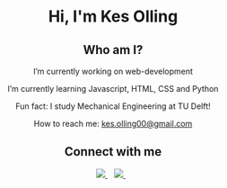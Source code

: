 <h1 align='center'>
  Hi, I'm Kes Olling
 </h1>

<h2 align='center'>Who am I?</h2>


 <p align='center'>I’m currently working on web-development</p>
 <p align='center'>I’m currently learning Javascript, HTML, CSS and Python</p>
 <p align='center'>Fun fact: I study Mechanical Engineering at TU Delft!</p>
 <p align='center'>How to reach me: <a href='kes.olling00@gmail.com'>kes.olling00@gmail.com</a></p>

<h2 align='center'>Connect with me</h2>

<p align='center'>
  <a href="https://www.linkedin.com/in/kes-olling-b54a82164/">
    <img src="https://img.shields.io/badge/linkedin-%230077B5.svg?&style=for-the-badge&logo=linkedin&logoColor=white" />
  </a>&nbsp;&nbsp;
  <a href="https://instagram.com/kes0liebol">
    <img src="https://img.shields.io/badge/instagram-%23E4405F.svg?&style=for-the-badge&logo=instagram&logoColor=white" />        
  </a>&nbsp;&nbsp;
</p>




<!--
Here are some ideas to get you started:


- 👯 I’m looking to collaborate on ...
- 🤔 I’m looking for help with ...
- 💬 Ask me about ...
- 🔭 I’m currently focusing on web-development
- 🌱 I’m currently learning Javascript, HTML, CSS and Python
- ⚡ Fun fact: I study Mechanical Engineering at TU Delft!
- 📫 How to reach me: kes.olling00@gmail.com

- 😄 Pronouns: ...

-->

